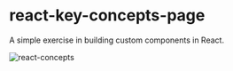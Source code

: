 # react-key-concepts-page
A simple exercise in building custom components in React.  

![react-concepts](https://github.com/teslazonda/react-key-concepts-page/assets/69414602/61b356c0-ef54-421c-88a9-7a05ea41be0b)

